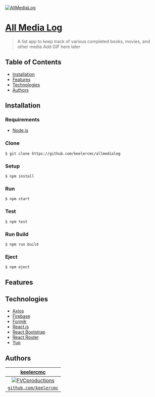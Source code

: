 <a href="https://master.d3h0km0hmsy4o3.amplifyapp.com/"><img src="https://i.imgur.com/UzcSVUa.png" title="AllMediaLog" alt="AllMediaLog"></a>

# [All Media Log](https://master.d3h0km0hmsy4o3.amplifyapp.com/)
> A list app to keep track of various completed books, movies, and other media
> Add GIF here later

## Table of Contents 
- [Installation](#installation)
- [Features](#features)
- [Technologies](#technologies)
- [Authors](#authors)

## Installation

### Requirements
- [Node.js](https://nodejs.org/en/)

### Clone
```shell
$ git clone https://github.com/keelercmc/allmedialog
```

### Setup
```shell
$ npm install
```

### Run
```shell
$ npm start
```

### Test
```shell
$ npm test
```

### Run Build
```shell
$ npm run build
```

### Eject
```shell
$ npm eject
```

## Features

## Technologies
- [Axios](https://github.com/axios/axios)
- [Firebase](https://firebase.google.com/docs)
- [Formik](https://jaredpalmer.com/formik/docs/overview)
- [React.js](https://reactjs.org/docs/getting-started.html)
- [React Bootstrap](https://react-bootstrap.github.io/getting-started/introduction)
- [React Router](https://reacttraining.com/react-router/web/guides/quick-start)
- [Yup](https://github.com/jquense/yup)

## Authors
| <a href="https://keelercmc.com" target="_blank">**keelercmc**</a>
| :---: |
| [![FVCproductions](https://avatars3.githubusercontent.com/u/54131277?s=200)](https://keelercmc.com)
| <a href="http://github.com/fvcproductions" target="_blank">`github.com/keelercmc`</a>
